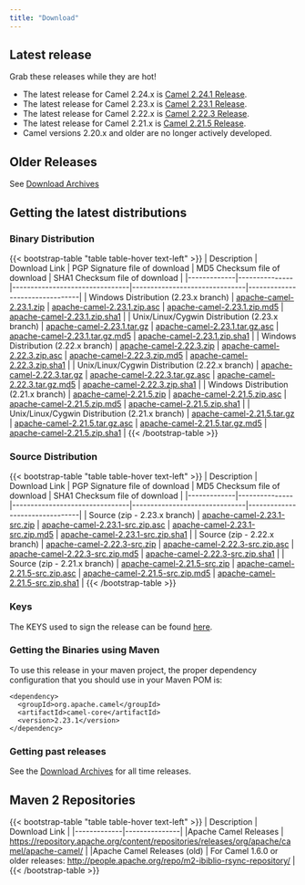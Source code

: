 ```yaml
---
title: "Download"
---
```


## Latest release

Grab these releases while they are hot!

*  The latest release for Camel 2.24.x is [Camel 2.24.1 Release](/releases/release-2.24.1/).
*  The latest release for Camel 2.23.x is [Camel 2.23.1 Release](/releases/release-2.23.1).
*  The latest release for Camel 2.22.x is [Camel 2.22.3 Release](/releases/release-2.22.3).
*  The latest release for Camel 2.21.x is [Camel 2.21.5 Release](/releases/release-2.21.5).
*  Camel versions 2.20.x and older are no longer actively developed.

## Older Releases

See [Download Archives](/releases/)

## Getting the latest distributions

### Binary Distribution

{{< bootstrap-table "table table-hover text-left" >}}
| Description | Download Link | PGP Signature file of download | MD5 Checksum file of download | SHA1 Checksum file of download |
|-------------|---------------|--------------------------------|-------------------------------|--------------------------------|
| Windows Distribution (2.23.x branch) | [apache-camel-2.23.1.zip](http://www.apache.org/dyn/closer.lua?filename=camel/apache-camel/2.23.1/apache-camel-2.23.1.zip&action=download) | [apache-camel-2.23.1.zip.asc](https://www.apache.org/dist/camel/apache-camel/2.23.1/apache-camel-2.23.1.zip.asc) | [apache-camel-2.23.1.zip.md5](https://www.apache.org/dist/camel/apache-camel/2.23.1/apache-camel-2.23.1.zip.md5) | [apache-camel-2.23.1.zip.sha1](https://www.apache.org/dist/camel/apache-camel/2.23.1/apache-camel-2.23.1.zip.sha1) |
| Unix/Linux/Cygwin Distribution (2.23.x branch) | [apache-camel-2.23.1.tar.gz](http://www.apache.org/dyn/closer.lua?filename=camel/apache-camel/2.23.1/apache-camel-2.23.1.tar.gz&action=download) | [apache-camel-2.23.1.tar.gz.asc](https://www.apache.org/dist/camel/apache-camel/2.23.1/apache-camel-2.23.1.tar.gz.asc) | [apache-camel-2.23.1.tar.gz.md5](https://www.apache.org/dist/camel/apache-camel/2.23.1/apache-camel-2.23.1.tar.gz.md5) | [apache-camel-2.23.1.zip.sha1](https://www.apache.org/dist/camel/apache-camel/2.23.1/apache-camel-2.23.1.zip.sha1) |
| Windows Distribution (2.22.x branch) | [apache-camel-2.22.3.zip](http://www.apache.org/dyn/closer.lua?filename=camel/apache-camel/2.22.3/apache-camel-2.22.3.zip&action=download) | [apache-camel-2.22.3.zip.asc](https://www.apache.org/dist/camel/apache-camel/2.22.3/apache-camel-2.22.3.zip.asc) | [apache-camel-2.22.3.zip.md5](https://www.apache.org/dist/camel/apache-camel/2.22.3/apache-camel-2.22.3.zip.md5) | [apache-camel-2.22.3.zip.sha1](https://www.apache.org/dist/camel/apache-camel/2.22.3/apache-camel-2.22.3.zip.sha1) |
| Unix/Linux/Cygwin Distribution (2.22.x branch) | [apache-camel-2.22.3.tar.gz](http://www.apache.org/dyn/closer.lua?filename=camel/apache-camel/2.22.3/apache-camel-2.22.3.tar.gz&action=download) | [apache-camel-2.22.3.tar.gz.asc](https://www.apache.org/dist/camel/apache-camel/2.22.3/apache-camel-2.22.3.tar.gz.asc) | [apache-camel-2.22.3.tar.gz.md5](https://www.apache.org/dist/camel/apache-camel/2.22.3/apache-camel-2.22.3.tar.gz.md5) | [apache-camel-2.22.3.zip.sha1](https://www.apache.org/dist/camel/apache-camel/2.22.3/apache-camel-2.22.3.zip.sha1) |
| Windows Distribution (2.21.x branch) | [apache-camel-2.21.5.zip](http://www.apache.org/dyn/closer.lua?filename=camel/apache-camel/2.21.5/apache-camel-2.21.5.zip&action=download) | [apache-camel-2.21.5.zip.asc](https://www.apache.org/dist/camel/apache-camel/2.21.5/apache-camel-2.21.5.zip.asc) | [apache-camel-2.21.5.zip.md5](https://www.apache.org/dist/camel/apache-camel/2.21.5/apache-camel-2.21.5.zip.md5) | [apache-camel-2.21.5.zip.sha1](https://www.apache.org/dist/camel/apache-camel/2.21.5/apache-camel-2.21.5.zip.sha1) |
| Unix/Linux/Cygwin Distribution (2.21.x branch) | [apache-camel-2.21.5.tar.gz](http://www.apache.org/dyn/closer.lua?filename=camel/apache-camel/2.21.5/apache-camel-2.21.5.tar.gz&action=download) | [apache-camel-2.21.5.tar.gz.asc](https://www.apache.org/dist/camel/apache-camel/2.21.5/apache-camel-2.21.5.tar.gz.asc) | [apache-camel-2.21.5.tar.gz.md5](https://www.apache.org/dist/camel/apache-camel/2.21.5/apache-camel-2.21.5.tar.gz.md5) | [apache-camel-2.21.5.zip.sha1](https://www.apache.org/dist/camel/apache-camel/2.21.5/apache-camel-2.21.5.zip.sha1) |
{{< /bootstrap-table >}}

### Source Distribution

{{< bootstrap-table "table table-hover text-left" >}}
| Description | Download Link | PGP Signature file of download | MD5 Checksum file of download | SHA1 Checksum file of download |
|-------------|---------------|--------------------------------|-------------------------------|--------------------------------|
| Source (zip - 2.23.x branch) | [apache-camel-2.23.1-src.zip](http://www.apache.org/dyn/closer.lua?filename=camel/apache-camel/2.23.1/apache-camel-2.23.1-src.zip&action=download) | [apache-camel-2.23.1-src.zip.asc](https://www.apache.org/dist/camel/apache-camel/2.23.1/apache-camel-2.23.1-src.zip.asc) | [apache-camel-2.23.1-src.zip.md5](https://www.apache.org/dist/camel/apache-camel/2.23.1/apache-camel-2.23.1-src.zip.md5) | [apache-camel-2.23.1-src.zip.sha1](https://www.apache.org/dist/camel/apache-camel/2.23.1/apache-camel-2.23.1-src.zip.sha1) |
| Source (zip - 2.22.x branch) | [apache-camel-2.22.3-src.zip](http://www.apache.org/dyn/closer.lua?filename=camel/apache-camel/2.22.3/apache-camel-2.22.3-src.zip&action=download) | [apache-camel-2.22.3-src.zip.asc](https://www.apache.org/dist/camel/apache-camel/2.22.3/apache-camel-2.22.3-src.zip.asc) | [apache-camel-2.22.3-src.zip.md5](https://www.apache.org/dist/camel/apache-camel/2.22.3/apache-camel-2.22.3-src.zip.md5) | [apache-camel-2.22.3-src.zip.sha1](https://www.apache.org/dist/camel/apache-camel/2.22.3/apache-camel-2.22.3-src.zip.sha1) |
| Source (zip - 2.21.x branch) | [apache-camel-2.21.5-src.zip](http://www.apache.org/dyn/closer.lua?filename=camel/apache-camel/2.21.5/apache-camel-2.21.5-src.zip&action=download) | [apache-camel-2.21.5-src.zip.asc](https://www.apache.org/dist/camel/apache-camel/2.21.5/apache-camel-2.21.5-src.zip.asc) | [apache-camel-2.21.5-src.zip.md5](https://www.apache.org/dist/camel/apache-camel/2.21.5/apache-camel-2.21.5-src.zip.md5) | [apache-camel-2.21.5-src.zip.sha1](https://www.apache.org/dist/camel/apache-camel/2.21.5/apache-camel-2.21.5-src.zip.sha1) |
{{< /bootstrap-table >}}

### Keys

The KEYS used to sign the release can be found [here](https://www.apache.org/dist/camel/apache-camel/KEYS).

### Getting the Binaries using Maven

To use this release in your maven project, the proper dependency configuration that you should use in your Maven POM is:

```
<dependency>
  <groupId>org.apache.camel</groupId>
  <artifactId>camel-core</artifactId>
  <version>2.23.1</version>
</dependency>
```

### Getting past releases

See the [Download Archives](/download-archives/) for all time releases.

## Maven 2 Repositories

{{< bootstrap-table "table table-hover text-left" >}}
| Description | Download Link |
|-------------|---------------|
|Apache Camel Releases | https://repository.apache.org/content/repositories/releases/org/apache/camel/apache-camel/ |
|Apache Camel Releases (old) | For Camel 1.6.0 or older releases: http://people.apache.org/repo/m2-ibiblio-rsync-repository/ |
{{< /bootstrap-table >}}
